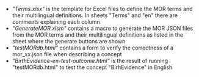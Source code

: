 * _"Terms.xlsx"_ is the template for Excel files to define the MOR terms and their multilingual definitions. In sheets "Terms" and "en" there are comments explaining each column 
* _"GenerateMOR.xlsm"_ contains a macro to generate the MOR JSON files from the MOR terms and their multilingual definitions as listed in the sheet where the generate buttons are shown
* _"testMORdb.html"_ contains a form to verify the correctness of a mor_xx.json file when describing a concept  
* _"BirthEvidence-en-test-outcome.html"_ is the result of running "testMORdb.html" to test the concept "BirhEvidence" in English
